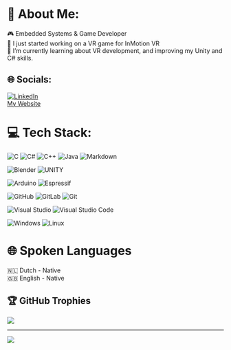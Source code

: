 # 💫 About Me:
🎮 Embedded Systems & Game Developer <br> 🔭 I just started working on a VR game for InMotion VR<br>🌱 I’m currently learning about VR development, and improving my Unity and C# skills. <br> 


## 🌐 Socials:
[![LinkedIn](https://img.shields.io/badge/LinkedIn-%230077B5.svg?logo=linkedin&logoColor=white)](https://www.linkedin.com/in/nathan-thus-20b11526b/) <br>
[My Website](https://nathanthus.games)

# 💻 Tech Stack:
![C](https://img.shields.io/badge/c-%2300599C.svg?style=for-the-badge&logo=c&logoColor=white) ![C#](https://img.shields.io/badge/c%23-%23239120.svg?style=for-the-badge&logo=c-sharp&logoColor=white) ![C++](https://img.shields.io/badge/c++-%2300599C.svg?style=for-the-badge&logo=c%2B%2B&logoColor=white) ![Java](https://img.shields.io/badge/java-%23ED8B00.svg?style=for-the-badge&logo=openjdk&logoColor=white) ![Markdown](https://img.shields.io/badge/markdown-%23000000.svg?style=for-the-badge&logo=markdown&logoColor=white)

![Blender](https://img.shields.io/badge/blender-%23F5792A.svg?style=for-the-badge&logo=blender&logoColor=white) ![UNITY](https://img.shields.io/badge/Unity-%2320232a.svg?style=for-the-badge&logo=unity&logoColor=white)

![Arduino](https://img.shields.io/badge/-Arduino-00979D?style=for-the-badge&logo=Arduino&logoColor=white) ![Espressif](https://img.shields.io/badge/espressif-E7352C.svg?style=for-the-badge&logo=espressif&logoColor=white)

![GitHub](https://img.shields.io/badge/github-%23121011.svg?style=for-the-badge&logo=github&logoColor=white) ![GitLab](https://img.shields.io/badge/gitlab-%23181717.svg?style=for-the-badge&logo=gitlab&logoColor=white) 	![Git](https://img.shields.io/badge/git-%23F05033.svg?style=for-the-badge&logo=git&logoColor=white)

![Visual Studio](https://img.shields.io/badge/Visual%20Studio-5C2D91.svg?style=for-the-badge&logo=visual-studio&logoColor=white) ![Visual Studio Code](https://img.shields.io/badge/Visual%20Studio%20Code-0078d7.svg?style=for-the-badge&logo=visual-studio-code&logoColor=white)

![Windows](https://img.shields.io/badge/Windows-0078D6?style=for-the-badge&logo=windows&logoColor=white) ![Linux](https://img.shields.io/badge/Linux-FCC624?style=for-the-badge&logo=linux&logoColor=black)

# 🌐 Spoken Languages
🇳🇱 Dutch - Native <br>
🇬🇧 English - Native

## 🏆 GitHub Trophies
![](https://github-profile-trophy.vercel.app/?username=NathanThus&theme=onestar&no-frame=false&no-bg=false&margin-w=4)

---
[![](https://visitcount.itsvg.in/api?id=NathanThus&icon=1&color=4)](https://visitcount.itsvg.in)

<!-- Proudly created with GPRM ( https://gprm.itsvg.in ) -->

<!--
**NathanThus/NathanThus** is a ✨ _special_ ✨ repository because its `README.md` (this file) appears on your GitHub profile.

Here are some ideas to get you started:

- 🔭 I’m currently working on ...
- 🌱 I’m currently learning ...
- 👯 I’m looking to collaborate on ...
- 🤔 I’m looking for help with ...
- 💬 Ask me about ...
- 😄 Pronouns: ...
- ⚡ Fun fact: ...
-->
